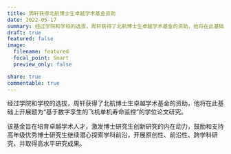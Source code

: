 ```yaml
---
title: 周轩获得北航博士生卓越学术基金资助
date: 2022-05-17
summary: 经过学院和学校的选拔，周轩获得了北航博士生卓越学术基金的资助，他将在此基础上开展基于数字孪生的飞机单机寿命监控的学位论文研究。
draft: true
featured: false
image:
  filename: featured
  focal_point: Smart
  preview_only: false

share: true
commentable: true
---
```

经过学院和学校的选拔，周轩获得了北航博士生卓越学术基金的资助，他将在此基础上开展题为“基于数字孪生的飞机单机寿命监控”的学位论文研究。

该基金旨在培育卓越学术人才，激发博士研究生创新研究的内在动力，鼓励和支持高年级优秀博士研究生继续潜心探索学科前沿，开展原创性、前沿性、跨学科研究，并取得高水平研究成果。
